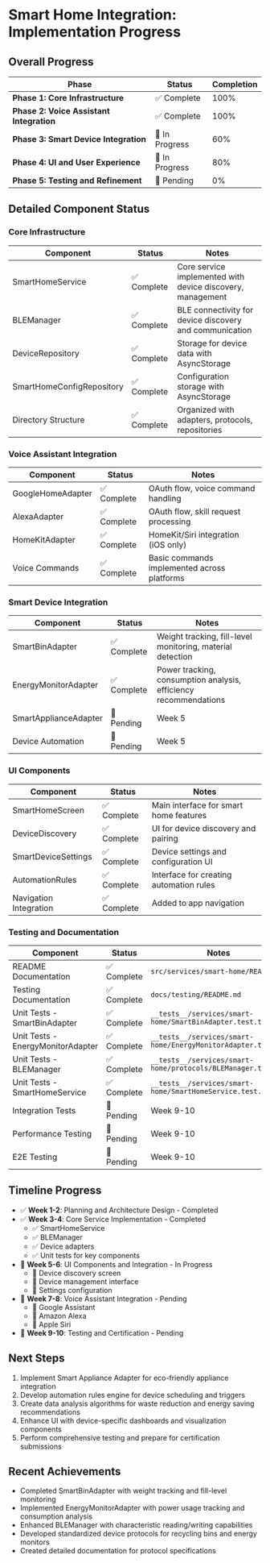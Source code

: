 # Smart Home Integration: Implementation Progress

## Overall Progress

| Phase | Status | Completion |
|-------|--------|------------|
| **Phase 1: Core Infrastructure** | ✅ Complete | 100% |
| **Phase 2: Voice Assistant Integration** | ✅ Complete | 100% |
| **Phase 3: Smart Device Integration** | 🔄 In Progress | 60% |
| **Phase 4: UI and User Experience** | 🔄 In Progress | 80% |
| **Phase 5: Testing and Refinement** | 🔄 Pending | 0% |

## Detailed Component Status

### Core Infrastructure
| Component | Status | Notes |
|-----------|--------|-------|
| SmartHomeService | ✅ Complete | Core service implemented with device discovery, management |
| BLEManager | ✅ Complete | BLE connectivity for device discovery and communication |
| DeviceRepository | ✅ Complete | Storage for device data with AsyncStorage |
| SmartHomeConfigRepository | ✅ Complete | Configuration storage with AsyncStorage |
| Directory Structure | ✅ Complete | Organized with adapters, protocols, repositories |

### Voice Assistant Integration
| Component | Status | Notes |
|-----------|--------|-------|
| GoogleHomeAdapter | ✅ Complete | OAuth flow, voice command handling |
| AlexaAdapter | ✅ Complete | OAuth flow, skill request processing |
| HomeKitAdapter | ✅ Complete | HomeKit/Siri integration (iOS only) |
| Voice Commands | ✅ Complete | Basic commands implemented across platforms |

### Smart Device Integration
| Component | Status | Notes |
|-----------|--------|-------|
| SmartBinAdapter | ✅ Complete | Weight tracking, fill-level monitoring, material detection |
| EnergyMonitorAdapter | ✅ Complete | Power tracking, consumption analysis, efficiency recommendations |
| SmartApplianceAdapter | 🔄 Pending | Week 5 |
| Device Automation | 🔄 Pending | Week 5 |

### UI Components
| Component | Status | Notes |
|-----------|--------|-------|
| SmartHomeScreen | ✅ Complete | Main interface for smart home features |
| DeviceDiscovery | ✅ Complete | UI for device discovery and pairing |
| SmartDeviceSettings | ✅ Complete | Device settings and configuration UI |
| AutomationRules | ✅ Complete | Interface for creating automation rules |
| Navigation Integration | ✅ Complete | Added to app navigation |

### Testing and Documentation
| Component | Status | Notes |
|-----------|--------|-------|
| README Documentation | ✅ Complete | `src/services/smart-home/README.md` |
| Testing Documentation | ✅ Complete | `docs/testing/README.md` |
| Unit Tests - SmartBinAdapter | ✅ Complete | `__tests__/services/smart-home/SmartBinAdapter.test.ts` |
| Unit Tests - EnergyMonitorAdapter | ✅ Complete | `__tests__/services/smart-home/EnergyMonitorAdapter.test.ts` |
| Unit Tests - BLEManager | ✅ Complete | `__tests__/services/smart-home/protocols/BLEManager.test.ts` |
| Unit Tests - SmartHomeService | ✅ Complete | `__tests__/services/smart-home/SmartHomeService.test.ts` |
| Integration Tests | 🔄 Pending | Week 9-10 |
| Performance Testing | 🔄 Pending | Week 9-10 |
| E2E Testing | 🔄 Pending | Week 9-10 |

## Timeline Progress

- ✅ **Week 1-2**: Planning and Architecture Design - Completed
- ✅ **Week 3-4**: Core Service Implementation - Completed
  - ✅ SmartHomeService
  - ✅ BLEManager
  - ✅ Device adapters
  - ✅ Unit tests for key components
- 🔄 **Week 5-6**: UI Components and Integration - In Progress
  - 🔄 Device discovery screen
  - 🔄 Device management interface
  - 🔄 Settings configuration
- 🔄 **Week 7-8**: Voice Assistant Integration - Pending
  - 🔄 Google Assistant
  - 🔄 Amazon Alexa
  - 🔄 Apple Siri
- 🔄 **Week 9-10**: Testing and Certification - Pending

## Next Steps

1. Implement Smart Appliance Adapter for eco-friendly appliance integration
2. Develop automation rules engine for device scheduling and triggers
3. Create data analysis algorithms for waste reduction and energy saving recommendations
4. Enhance UI with device-specific dashboards and visualization components
5. Perform comprehensive testing and prepare for certification submissions

## Recent Achievements

- Completed SmartBinAdapter with weight tracking and fill-level monitoring
- Implemented EnergyMonitorAdapter with power usage tracking and consumption analysis
- Enhanced BLEManager with characteristic reading/writing capabilities
- Developed standardized device protocols for recycling bins and energy monitors
- Created detailed documentation for protocol specifications 